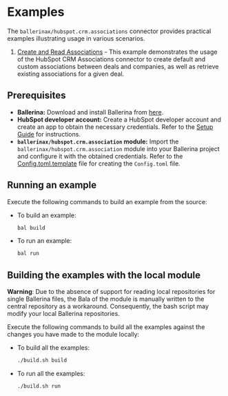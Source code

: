 # Examples

The `ballerinax/hubspot.crm.associations` connector provides practical examples illustrating usage in various scenarios.

1. [Create and Read Associations](../examples/create_read_associations) - This example demonstrates the usage of the HubSpot CRM Associations connector to create default and custom associations between deals and companies, as well as retrieve existing associations for a given deal.

## Prerequisites

- **Ballerina:** Download and install Ballerina from [here](https://ballerina.io/downloads/).
- **HubSpot developer account:** Create a HubSpot developer account and create an app to obtain the necessary credentials. Refer to the [Setup Guide](../ballerina/Package.md) for instructions.
- **`ballerinax/hubspot.crm.association` module:** Import the `ballerinax/hubspot.crm.association` module into your Ballerina project and configure it with the obtained credentials. Refer to the [Config.toml.template](./create_read_associations/Config.toml.template) file for creating the `Config.toml` file.

## Running an example

Execute the following commands to build an example from the source:

* To build an example:

    ```bash
    bal build
    ```

* To run an example:

    ```bash
    bal run
    ```

## Building the examples with the local module

**Warning**: Due to the absence of support for reading local repositories for single Ballerina files, the Bala of the module is manually written to the central repository as a workaround. Consequently, the bash script may modify your local Ballerina repositories.

Execute the following commands to build all the examples against the changes you have made to the module locally:

* To build all the examples:

    ```bash
    ./build.sh build
    ```

* To run all the examples:

    ```bash
    ./build.sh run
    ```
